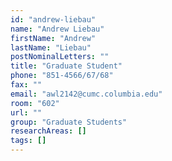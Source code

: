 ```yaml
---
id: "andrew-liebau"
name: "Andrew Liebau"
firstName: "Andrew"
lastName: "Liebau"
postNominalLetters: ""
title: "Graduate Student"
phone: "851-4566/67/68"
fax: ""
email: "awl2142@cumc.columbia.edu"
room: "602"
url: ""
group: "Graduate Students"
researchAreas: []
tags: []
---
```

